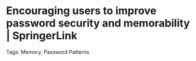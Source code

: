 # Encouraging users to improve password security and memorability | SpringerLink

Tags: Memory, Password Patterns